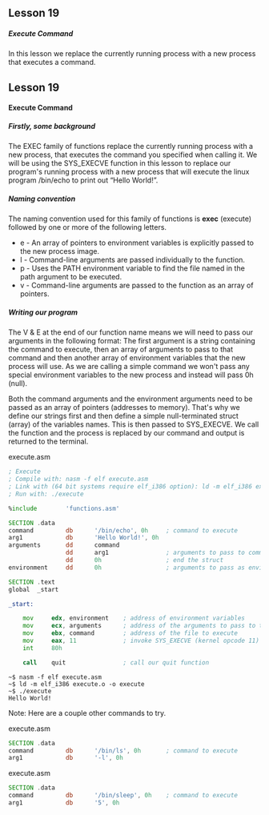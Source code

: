 ## Lesson 19

##### Execute Command

In this lesson we replace the currently running process with a new process that executes a command.

<!-- more -->
## Lesson 19

#### Execute Command


##### Firstly, some background

The EXEC family of functions replace the currently running process with a new process, that executes the command you specified when calling it.  We will be using the SYS_EXECVE function in this lesson to replace our program's running process with a new process that will execute the linux program /bin/echo to print out “Hello World!”.

##### Naming convention

The naming convention used for this family of functions is **exec** (execute) followed by one or more of the following letters.

* e - An array of pointers to environment variables is explicitly passed to the new process image.
* l - Command-line arguments are passed individually to the function.
* p - Uses the PATH environment variable to find the file named in the path argument to be executed.
* v - Command-line arguments are passed to the function as an array of pointers.

##### Writing our program

The V & E at the end of our function name means we will need to pass our arguments in the following format:  The first argument is a string containing the command to execute, then an array of arguments to pass to that command and then another array of environment variables that the new process will use.  As we are calling a simple command we won't pass any special environment variables to the new process and instead will pass 0h (null).

Both the command arguments and the environment arguments need to be passed as an array of pointers (addresses to memory).  That's why we define our strings first and then define a simple null-terminated struct (array) of the variables names.  This is then passed to SYS_EXECVE. We call the function and the process is replaced by our command and output is returned to the terminal.


execute.asm
```asm
; Execute
; Compile with: nasm -f elf execute.asm
; Link with (64 bit systems require elf_i386 option): ld -m elf_i386 execute.o -o execute
; Run with: ./execute

%include        'functions.asm'

SECTION .data
command         db      '/bin/echo', 0h     ; command to execute
arg1            db      'Hello World!', 0h
arguments       dd      command
                dd      arg1                ; arguments to pass to commandline (in this case just one)
                dd      0h                  ; end the struct
environment     dd      0h                  ; arguments to pass as environment variables (inthis case none) end the struct

SECTION .text
global  _start

_start:

    mov     edx, environment    ; address of environment variables
    mov     ecx, arguments      ; address of the arguments to pass to the commandline
    mov     ebx, command        ; address of the file to execute
    mov     eax, 11             ; invoke SYS_EXECVE (kernel opcode 11)
    int     80h

    call    quit                ; call our quit function
```

```
~$ nasm -f elf execute.asm
~$ ld -m elf_i386 execute.o -o execute
~$ ./execute
Hello World!
```

Note:
Here are a couple other commands to try.

execute.asm
```asm
SECTION .data
command         db      '/bin/ls', 0h       ; command to execute
arg1            db      '-l', 0h
```

execute.asm
```asm
SECTION .data
command         db      '/bin/sleep', 0h    ; command to execute
arg1            db      '5', 0h
```
